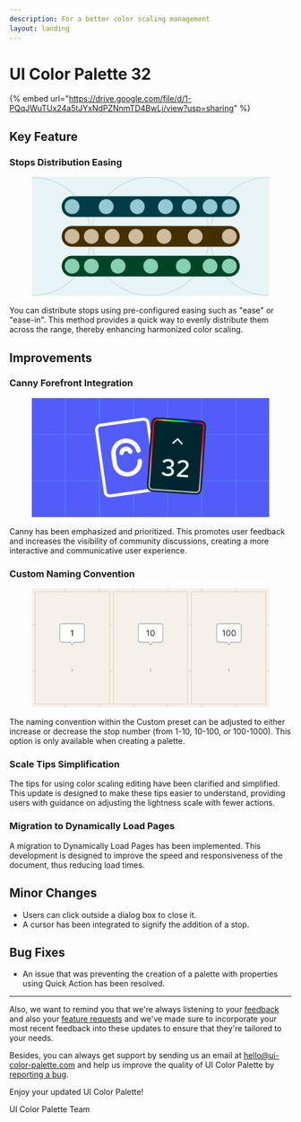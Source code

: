 ```yaml
---
description: For a better color scaling management
layout: landing
---
```


# UI Color Palette 32

{% embed url="https://drive.google.com/file/d/1-PQqJWuTUx24a5tJYxNdPZNnmTD4BwLj/view?usp=sharing" %}

## Key Feature

### Stops Distribution Easing

<figure><img src="../../.gitbook/assets/release_note-distribution_easing.png" alt=""><figcaption></figcaption></figure>

You can distribute stops using pre-configured easing such as "ease" or "ease-in". This method provides a quick way to evenly distribute them across the range, thereby enhancing harmonized color scaling.

## Improvements

### **Canny Forefront Integration**

<figure><img src="../../.gitbook/assets/release_note-canny.png" alt=""><figcaption></figcaption></figure>

Canny has been emphasized and prioritized. This promotes user feedback and increases the visibility of community discussions, creating a more interactive and communicative user experience.

### **Custom Naming Convention**

<figure><img src="../../.gitbook/assets/release_note-naming_convention.png" alt=""><figcaption></figcaption></figure>

The naming convention within the Custom preset can be adjusted to either increase or decrease the stop number (from 1-10, 10-100, or 100-1000). This option is only available when creating a palette.

### **Scale Tips Simplification**

The tips for using color scaling editing have been clarified and simplified. This update is designed to make these tips easier to understand, providing users with guidance on adjusting the lightness scale with fewer actions.

### **Migration to Dynamically Load Pages**

A migration to Dynamically Load Pages has been implemented. This development is designed to improve the speed and responsiveness of the document, thus reducing load times.

## Minor Changes

* Users can click outside a dialog box to close it.
* A cursor has been integrated to signify the addition of a stop.

## Bug Fixes

* An issue that was preventing the creation of a palette with properties using Quick Action has been resolved.

***

Also, we want to remind you that we're always listening to your [feedback ](https://uicp.link/feedback)and also your [feature requests](https://uicp.link/feature-requests) and we've made sure to incorporate your most recent feedback into these updates to ensure that they're tailored to your needs.

Besides, you can always get support by sending us an email at [hello@ui-color-palette.com](mailto:hello@ui-color-palette.com) and help us improve the quality of UI Color Palette by [reporting a bug](https://uicp.link/report).

Enjoy your updated UI Color Palette!

UI Color Palette Team
